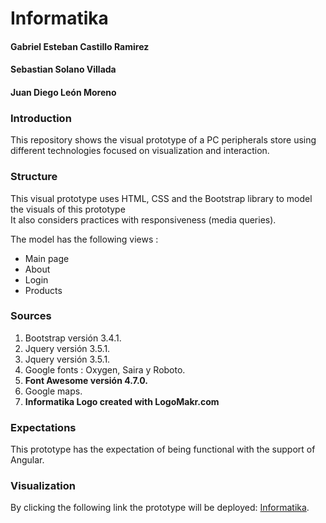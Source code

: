 # Informatika

#### Gabriel Esteban Castillo Ramirez
#### Sebastian Solano Villada
#### Juan Diego León Moreno

### Introduction
This repository shows the visual prototype of a PC peripherals store using different 
technologies focused on visualization and interaction.

### Structure
This visual prototype uses HTML, CSS and the Bootstrap library to model the visuals of this prototype<br>
It also considers practices with responsiveness (media queries).


The model has the following views :
<ul>
  <li>
    Main page
  </li>  
  <li>
    About
  </li>  
  <li>
    Login
  </li> 
  <li>
    Products
  </li>
</ul> 

### Sources
<ol>
  <li>
    Bootstrap versión 3.4.1.
  </li>
  <li>
    Jquery versión 3.5.1.
  </li>
  <li>
    Jquery versión 3.5.1.
  </li>
  <li>
    Google fonts : Oxygen, Saira y Roboto.
  </li>
  <li>
    <b>Font Awesome versión 4.7.0.</b>
  </li>
  <li>
    Google maps.
  </li>
  <li>
    <b>Informatika Logo created with LogoMakr.com </b>
  </li>
</ol>

### Expectations
This prototype has the expectation of being functional with the support of Angular. 

### Visualization
By clicking the following link the prototype will be deployed: [Informatika](https://gabelonio.github.io/Informatika/). 
